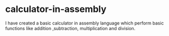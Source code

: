 # calculator-in-assembly
I have created a basic calculator in assembly language which perform basic functions like addition ,subtraction, multiplication and division. 
